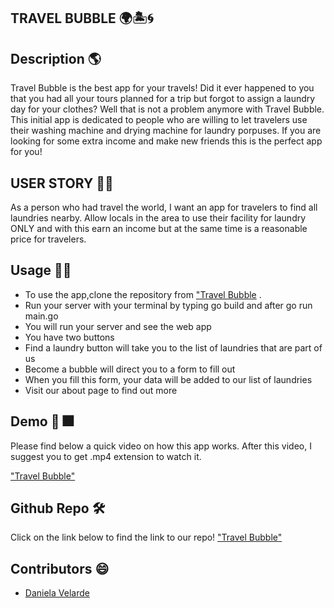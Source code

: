 ## TRAVEL BUBBLE   🌍🏝️🌀

## Description 🌎
Travel Bubble is the best app for your travels!
Did it ever happened to you that you had all your tours planned for a trip but forgot to assign a laundry day for your clothes? Well that is not a problem anymore with Travel Bubble. This initial app is dedicated to people who are willing to let travelers use their washing machine and drying machine for laundry porpuses. If you are looking for some extra income and make new friends this is the perfect app for you!


## USER STORY 👩‍✈️
As a person who had travel the world, I want an app for travelers to find all laundries nearby. Allow locals in the area to use their facility for laundry ONLY and with this earn an income but at the same time is a reasonable price for travelers.



## Usage 💯💡

* To use the app,clone the repository from ["Travel Bubble](https://github.com/davelarde/go-travel-bubbles) .  
* Run your server with your terminal by typing go build and after go run main.go
* You will run your server and see the web app
* You have two buttons 
* Find a laundry button will take you to the list of laundries that are part of us
* Become a bubble will direct you to a form to fill out
* When you fill this form, your data will be added to our list of laundries
* Visit our about page to find out more

## Demo 👀 🎆
Please find below a quick video on how this app works. After this video, I suggest you to get .mp4 extension to watch it. 


["Travel Bubble"](https://www.loom.com/share/767feb75ae2249ea9db2024ad587e7ad)



## Github Repo 🛠️
Click on the link below to find the link to our repo!
["Travel Bubble"](https://github.com/davelarde/go-travel-bubbles)


## Contributors 😄
* [Daniela Velarde](https://www.linkedin.com/in/danielavelardeluna)


